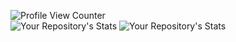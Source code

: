 ![Profile View Counter](https://komarev.com/ghpvc/?username=LarsRosenkilde)  
![Your Repository's Stats](https://github-readme-stats.vercel.app/api?username=bytesenseidk&show_icons=true)
![Your Repository's Stats](https://github-readme-stats.vercel.app/api/top-langs/?username=bytesenseidk&theme=blue-green)
